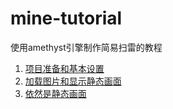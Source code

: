 # mine-tutorial
使用amethyst引擎制作简易扫雷的教程

1. [项目准备和基本设置](tutorial_01/README.md)
2. [加载图片和显示静态画面](tutorial_02/README.md)
3. [依然是静态画面](tutorial_03/README.md)